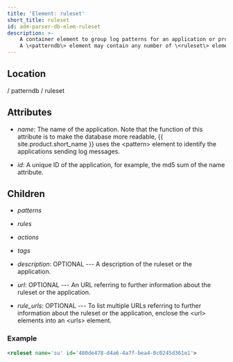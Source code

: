 ```yaml
---
title: 'Element: ruleset'
short_title: ruleset
id: adm-parser-db-elem-ruleset
description: >-
    A container element to group log patterns for an application or program.
    A \<patterndb\> element may contain any number of \<ruleset\> elements.
---
```


## Location

/ patterndb / ruleset

## Attributes

- *name*: The name of the application. Note that the function of this
    attribute is to make the database more readable, {{ site.product.short_name }} uses the
    \<pattern\> element to identify the applications sending log
    messages.

- *id*: A unique ID of the application, for example, the md5 sum of
    the name attribute.

## Children

- *patterns*

- *rules*

- *actions*

- *tags*

- *description*: OPTIONAL --- A description of the ruleset or the
    application.

- *url*: OPTIONAL --- An URL referring to further information about
    the ruleset or the application.

- *rule\_urls*: OPTIONAL --- To list multiple URLs referring to
    further information about the ruleset or the application, enclose
    the \<url\> elements into an \<urls\> element.

### Example

```xml
<ruleset name='su' id='480de478-d4a6-4a7f-bea4-0c0245d361e1'>
```
